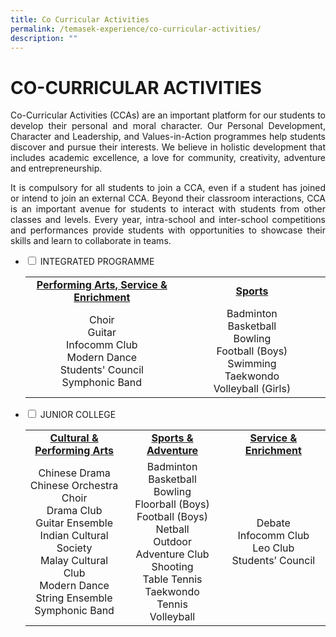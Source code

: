 ```yaml
---
title: Co Curricular Activities
permalink: /temasek-experience/co-curricular-activities/
description: ""
---
```

# CO-CURRICULAR ACTIVITIES

<p style="text-align: justify;">Co-Curricular Activities (CCAs) are an important platform for our students to develop their personal and moral character. Our Personal Development, Character and Leadership, and Values-in-Action programmes help students discover and pursue their interests. We believe in holistic development that includes academic excellence, a love for community, creativity, adventure and entrepreneurship.</p>

<p style="text-align: justify;">It is compulsory for all students to join a CCA, even if a student has joined or intend to join an external CCA. Beyond their classroom interactions, CCA is an important avenue for students to interact with students from other classes and levels. Every year, intra-school and inter-school competitions and performances provide students with opportunities to showcase their skills and learn to collaborate in teams.</p>

<ul class="jekyllcodex_accordion">
  <li>
    <input type="checkbox" id="accordion1">
    <label for="accordion1">INTEGRATED PROGRAMME</label>
    <div>
<table>
<tbody>
<tr>
<td style="text-align: center;" width="270"><a href="/temasek-experience/co-curricular-activities/integrated-programme/performing-arts-service-enrichment"><strong>Performing Arts, Service &amp; Enrichment</strong></a></td>
<td style="text-align: center;" width="258"><a href="/temasek-experience/co-curricular-activities/integrated-programme/sports"><strong>Sports</strong></a></td>
</tr>
<tr>
<td style="text-align: center;" width="270">Choir<br />Guitar<br />Infocomm Club<br />Modern Dance<br />Students' Council<br />Symphonic Band</td>
<td style="text-align: center;" width="258">Badminton<br />Basketball<br />Bowling<br />Football (Boys)<br />Swimming<br />Taekwondo<br />Volleyball (Girls)</td>
</tr>
</tbody>
</table>
    </div>
	</li> 
  <li>
    <input type="checkbox" id="accordion2">
    <label for="accordion2">JUNIOR COLLEGE</label>
    <div>
<table>
<tbody>
<tr>
<td style="text-align: center;" width="196"><a href="/temasek-experience/co-curricular-activities/junior-college/cultural-n-performing-arts"><strong>Cultural &amp; Performing Arts</strong></a></td>
<td style="text-align: center;" width="198"><a href="/temasek-experience/co-curricular-activities/junior-college/sports-n-adventure"><strong>Sports &amp; Adventure</strong></a></td>
<td style="text-align: center;" width="214"><a href="/temasek-experience/co-curricular-activities/junior-college/sports-n-adventure"><strong>Service &amp; Enrichment</strong></a></td>
</tr>
<tr>
<td style="text-align: center;" width="196">Chinese Drama<br />Chinese Orchestra<br />Choir<br />Drama Club<br />Guitar Ensemble<br />Indian Cultural Society<br />Malay Cultural Club<br />Modern Dance<br />String Ensemble<br />Symphonic Band</td>
<td style="text-align: center;" width="198">Badminton<br />Basketball<br />Bowling<br />Floorball (Boys)<br />Football (Boys)<br />Netball<br />Outdoor Adventure Club<br />Shooting<br />Table Tennis<br />Taekwondo<br />Tennis<br />Volleyball</td>
<td style="text-align: center;" width="214">Debate<br />Infocomm Club<br />Leo Club<br />Students&rsquo; Council</td>
</tr>
</tbody>
</table>
    </div>
	</li> 
	</ul>